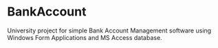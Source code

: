# BankAccount
University project for simple Bank Account Management software using Windows Form Applications and MS Access database.

